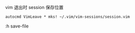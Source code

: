 vim 退出时 session 保存位置

```vim
autocmd VimLeave * mks! ~/.vim/vim-sessions/session.vim
```

:h save-file
